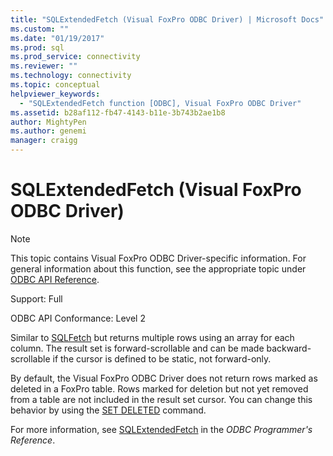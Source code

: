 ```yaml
---
title: "SQLExtendedFetch (Visual FoxPro ODBC Driver) | Microsoft Docs"
ms.custom: ""
ms.date: "01/19/2017"
ms.prod: sql
ms.prod_service: connectivity
ms.reviewer: ""
ms.technology: connectivity
ms.topic: conceptual
helpviewer_keywords: 
  - "SQLExtendedFetch function [ODBC], Visual FoxPro ODBC Driver"
ms.assetid: b28af112-fb47-4143-b11e-3b743b2ae1b8
author: MightyPen
ms.author: genemi
manager: craigg
---
```

# SQLExtendedFetch (Visual FoxPro ODBC Driver)
> [!NOTE]  
>  This topic contains Visual FoxPro ODBC Driver-specific information. For general information about this function, see the appropriate topic under [ODBC API Reference](../../odbc/reference/syntax/odbc-api-reference.md).  
  
 Support: Full  
  
 ODBC API Conformance: Level 2  
  
 Similar to [SQLFetch](../../odbc/microsoft/sqlfetch-visual-foxpro-odbc-driver.md) but returns multiple rows using an array for each column. The result set is forward-scrollable and can be made backward-scrollable if the cursor is defined to be static, not forward-only.  
  
 By default, the Visual FoxPro ODBC Driver does not return rows marked as deleted in a FoxPro table. Rows marked for deletion but not yet removed from a table are not included in the result set cursor. You can change this behavior by using the [SET DELETED](../../odbc/microsoft/set-deleted-command.md) command.  
  
 For more information, see [SQLExtendedFetch](../../odbc/reference/syntax/sqlextendedfetch-function.md) in the *ODBC Programmer's Reference*.
